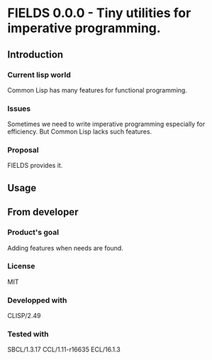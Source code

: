 # FIELDS 0.0.0 - Tiny utilities for imperative programming.
## Introduction
### Current lisp world
Common Lisp has many features for functional programming.

### Issues
Sometimes we need to write imperative programming especially for efficiency.
But Common Lisp lacks such features.

### Proposal
FIELDS provides it.

## Usage

## From developer

### Product's goal
Adding features when needs are found.
### License
MIT
### Developped with
CLISP/2.49
### Tested with
SBCL/1.3.17
CCL/1.11-r16635
ECL/16.1.3

